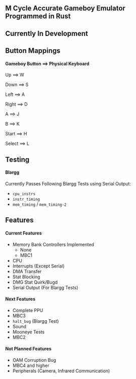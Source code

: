 ## **M Cycle Accurate Gameboy Emulator Programmed in Rust**

## Currently In Development


## **Button Mappings**
#### **Gameboy Button ==> Physical Keyboard**

Up ==> W

Down ==> S

Left ==> A

Right ==> D

A ==> J

B ==> K

Start ==> H

Select ==> L

## **Testing**
#### **Blargg**
Currently Passes Following Blargg Tests using Serial Output:
 - `cpu_instrs`
 - `instr_timing`
 - `mem_timing` / `mem_timing-2`

## **Features**

#### **Current Features**
 - Memory Bank Controllers Implemented
   - None
   - MBC1
 - CPU
 - Interrupts (Except Serial)
 - DMA Transfer
 - Stat Blocking
 - DMG Stat Quirk/Bugd
 - Serial Output (For Blargg Tests)

#### **Next Features**
 - Complete PPU
 - MBC3
 - `halt_bug` (Blargg Test)
 - Sound
 - Mooneye Tests
 - MBC2

#### **Not Planned Features**
 - OAM Corruption Bug
 - MBC4 and higher
 - Peripherals (Camera, Infrared Communication)